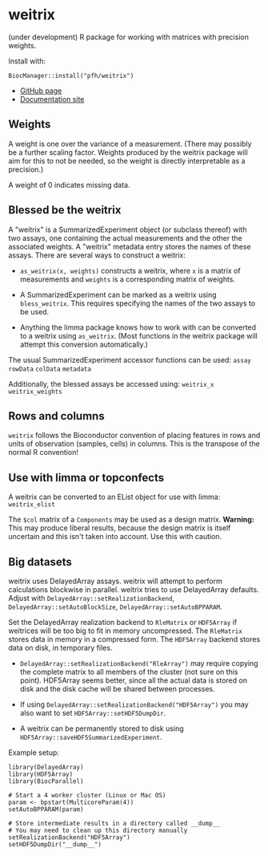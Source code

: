 # weitrix

(under development) R package for working with matrices with precision weights.

Install with:

```
BiocManager::install("pfh/weitrix")
```

* [GitHub page](https://github.com/pfh/weitrix)
* [Documentation site](http://logarithmic.net/weitrix/)

## Weights

A weight is one over the variance of a measurement. (There may possibly be a further scaling factor. Weights produced by the weitrix package will aim for this to not be needed, so the weight is directly interpretable as a precision.)

A weight of 0 indicates missing data.

## Blessed be the weitrix

A "weitrix" is a SummarizedExperiment object (or subclass thereof) with two assays, one containing the actual measurements and the other the associated weights. A "weitrix" metadata entry stores the names of these assays. There are several ways to construct a weitrix:

* `as_weitrix(x, weights)` constructs a weitrix, where `x` is a matrix of measurements and `weights` is a corresponding matrix of weights.

* A SummarizedExperiment can be marked as a weitrix using `bless_weitrix`. This requires specifying the names of the two assays to be used.

* Anything the limma package knows how to work with can be converted to a weitrix using `as_weitrix`. (Most functions in the weitrix package will attempt this conversion automatically.)

The usual SummarizedExperiment accessor functions can be used: `assay` `rowData` `colData` `metadata`

Additionally, the blessed assays be accessed using: `weitrix_x` `weitrix_weights`

## Rows and columns

`weitrix` follows the Bioconductor convention of placing features in rows and units of observation (samples, cells) in columns. This is the transpose of the normal R convention!

## Use with limma or topconfects

A weitrix can be converted to an EList object for use with limma: `weitrix_elist`

The `$col` matrix of a `Components` may be used as a design matrix. **Warning:** This may produce liberal results, because the design matrix is itself uncertain and this isn't taken into account. Use this with caution.

## Big datasets

weitrix uses DelayedArray assays. weitrix will attempt to perform calculations blockwise in parallel. weitrix tries to use DelayedArray defaults. Adjust with `DelayedArray::setRealizationBackend`, 
`DelayedArray::setAutoBlockSize`, `DelayedArray::setAutoBPPARAM`. 

Set the DelayedArray realization backend to `RleMatrix` or `HDF5Array` if weitrices will be too big to fit in memory uncompressed. The `RleMatrix` stores data in memory in a compressed form. The `HDF5Array` backend stores data on disk, in temporary files.

* `DelayedArray::setRealizationBackend("RleArray")` may require copying the complete matrix to all members of the cluster (not sure on this point). HDF5Array seems better, since all the actual data is stored on disk and the disk cache will be shared between processes.

* If using `DelayedArray::setRealizationBackend("HDF5Array")` you may also want to set `HDF5Array::setHDF5DumpDir`.

* A weitrix can be permanently stored to disk using `HDF5Array::saveHDF5SummarizedExperiment`.

Example setup:

```
library(DelayedArray)
library(HDF5Array)
library(BiocParallel)

# Start a 4 worker cluster (Linux or Mac OS)
param <- bpstart(MulticoreParam(4))
setAutoBPPARAM(param)

# Store intermediate results in a directory called __dump__
# You may need to clean up this directory manually
setRealizationBackend("HDF5Array")
setHDF5DumpDir("__dump__")
```






